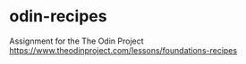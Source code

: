 # odin-recipes

Assignment for the The Odin Project
https://www.theodinproject.com/lessons/foundations-recipes
